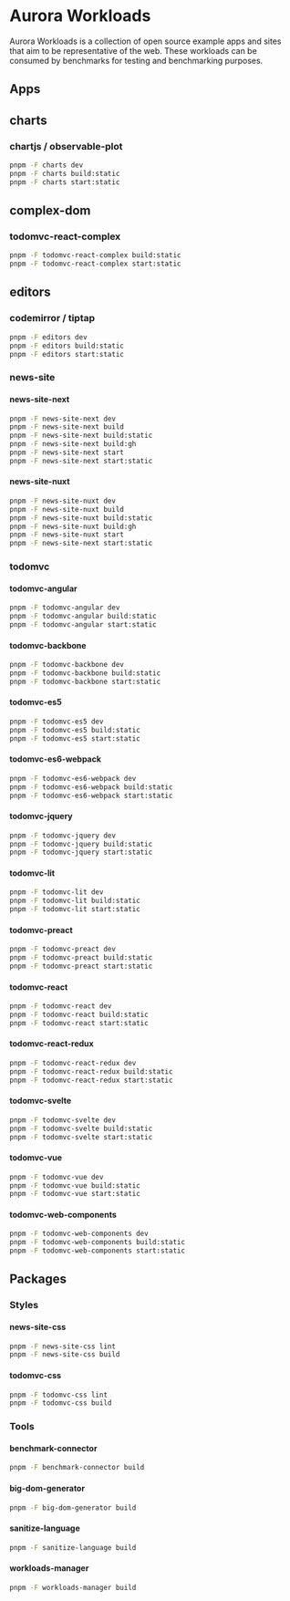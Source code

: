 # Aurora Workloads

Aurora Workloads is a collection of open source example apps and sites that aim to be representative of the web. These workloads can be consumed by benchmarks for testing and benchmarking purposes.

## Apps

## charts

### chartjs / observable-plot
```bash
pnpm -F charts dev
pnpm -F charts build:static
pnpm -F charts start:static
```

## complex-dom

### todomvc-react-complex
```bash
pnpm -F todomvc-react-complex build:static
pnpm -F todomvc-react-complex start:static
```

## editors

### codemirror / tiptap
```bash
pnpm -F editors dev
pnpm -F editors build:static
pnpm -F editors start:static
```

### news-site

#### news-site-next

```bash
pnpm -F news-site-next dev
pnpm -F news-site-next build
pnpm -F news-site-next build:static
pnpm -F news-site-next build:gh
pnpm -F news-site-next start
pnpm -F news-site-next start:static
```

#### news-site-nuxt

```bash
pnpm -F news-site-nuxt dev
pnpm -F news-site-nuxt build
pnpm -F news-site-nuxt build:static
pnpm -F news-site-nuxt build:gh
pnpm -F news-site-nuxt start
pnpm -F news-site-next start:static
```

### todomvc

#### todomvc-angular

```bash
pnpm -F todomvc-angular dev
pnpm -F todomvc-angular build:static
pnpm -F todomvc-angular start:static
```

#### todomvc-backbone

```bash
pnpm -F todomvc-backbone dev
pnpm -F todomvc-backbone build:static
pnpm -F todomvc-backbone start:static
```

#### todomvc-es5

```bash
pnpm -F todomvc-es5 dev
pnpm -F todomvc-es5 build:static
pnpm -F todomvc-es5 start:static
```

#### todomvc-es6-webpack

```bash
pnpm -F todomvc-es6-webpack dev
pnpm -F todomvc-es6-webpack build:static
pnpm -F todomvc-es6-webpack start:static
```

#### todomvc-jquery

```bash
pnpm -F todomvc-jquery dev
pnpm -F todomvc-jquery build:static
pnpm -F todomvc-jquery start:static
```

#### todomvc-lit

```bash
pnpm -F todomvc-lit dev
pnpm -F todomvc-lit build:static
pnpm -F todomvc-lit start:static
```

#### todomvc-preact

```bash
pnpm -F todomvc-preact dev
pnpm -F todomvc-preact build:static
pnpm -F todomvc-preact start:static
```

#### todomvc-react

```bash
pnpm -F todomvc-react dev
pnpm -F todomvc-react build:static
pnpm -F todomvc-react start:static
```

#### todomvc-react-redux

```bash
pnpm -F todomvc-react-redux dev
pnpm -F todomvc-react-redux build:static
pnpm -F todomvc-react-redux start:static
```

#### todomvc-svelte

```bash
pnpm -F todomvc-svelte dev
pnpm -F todomvc-svelte build:static
pnpm -F todomvc-svelte start:static
```

#### todomvc-vue

```bash
pnpm -F todomvc-vue dev
pnpm -F todomvc-vue build:static
pnpm -F todomvc-vue start:static
```

#### todomvc-web-components

```bash
pnpm -F todomvc-web-components dev
pnpm -F todomvc-web-components build:static
pnpm -F todomvc-web-components start:static
```

## Packages

### Styles

#### news-site-css

```bash
pnpm -F news-site-css lint
pnpm -F news-site-css build
```

#### todomvc-css

```bash
pnpm -F todomvc-css lint
pnpm -F todomvc-css build
```

### Tools

#### benchmark-connector

```bash
pnpm -F benchmark-connector build
```

#### big-dom-generator

```bash
pnpm -F big-dom-generator build
```

#### sanitize-language

```bash
pnpm -F sanitize-language build
```

#### workloads-manager

```bash
pnpm -F workloads-manager build
```
